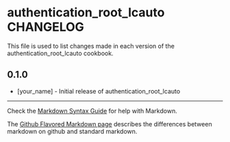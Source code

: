 authentication_root_lcauto CHANGELOG
====================================

This file is used to list changes made in each version of the authentication_root_lcauto cookbook.

0.1.0
-----
- [your_name] - Initial release of authentication_root_lcauto

- - -
Check the [Markdown Syntax Guide](http://daringfireball.net/projects/markdown/syntax) for help with Markdown.

The [Github Flavored Markdown page](http://github.github.com/github-flavored-markdown/) describes the differences between markdown on github and standard markdown.
